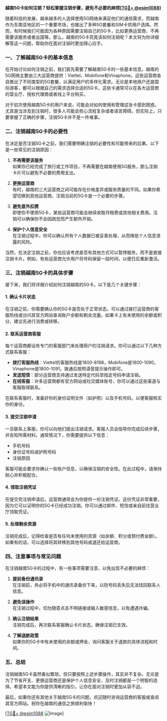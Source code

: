 **越南5G卡如何注销？轻松掌握注销步骤，避免不必要的麻烦[[TG💪+ @esim1088](https://t.me/s/esim1088)]**

随着科技的发展，越来越多的人选择使用5G网络来满足他们的通信需求，而越南作为东南亚地区的一个重要市场，也推出了多种5G套餐和SIM卡供用户选择。然而，有时候我们可能因为各种原因需要注销自己的5G卡，比如更换运营商、不再需要该服务或者出国等。那么，越南的5G卡究竟该如何注销呢？本文将为你详细解答这一问题，帮助你在面对注销时更加得心应手。

### **一、了解越南5G卡的基本信息**

在开始讨论如何注销之前，我们首先需要了解越南5G卡的一些基本信息。越南的5G网络主要由三大运营商提供：Viettel、Mobifone和Vinaphone。这些运营商各自推出了不同类型的5G套餐，以满足用户的多样化需求。无论是本地用户还是国际游客，都可以根据自己的需求选择合适的5G卡。这些卡通常可以在各大运营商的营业厅、授权代理商或者线上平台购买。

对于初次使用越南5G卡的用户来说，可能会对如何使用和管理这张卡感到困惑。尤其是当涉及到注销时，很多人可能会担心流程复杂或者语言障碍。但实际上，只要掌握了正确的步骤，注销5G卡并不是一件难事。

### **二、注销越南5G卡的必要性**

在决定是否注销5G卡之前，我们需要明确注销的必要性和可能带来的后果。以下是一些常见的注销原因：

1. **不再需要该服务**  
   如果你已经完成了旅行或工作项目，不再需要在越南使用5G服务，那么注销卡片可以避免不必要的费用支出。

2. **更换运营商**  
   有时，越南的三大运营商之间可能存在价格差异或服务质量的不同。如果你希望切换到其他运营商，注销当前的5G卡是一个必要的步骤。

3. **避免意外扣费**  
   即使你不使用5G卡，某些运营商可能会继续收取月租费或其他相关费用。注销可以确保你不会因疏忽而产生额外开销。

4. **保护个人信息安全**  
   在注销过程中，你可以确认所有个人数据已被妥善处理，从而降低个人信息泄露的风险。

当然，在决定注销之前，你也应该考虑是否有其他方式可以暂停服务，而不是直接注销卡片。例如，有些运营商允许用户将号码保留一段时间，以便日后重新激活。

### **三、注销越南5G卡的具体步骤**

接下来，我们将详细介绍如何注销越南的5G卡。以下是几个关键步骤：

#### **1. 确认卡片状态**
在注销之前，你需要确认你的5G卡是否处于正常状态。可以通过拨打运营商的客服热线或访问其官方网站查询账户余额和剩余流量。如果卡上有未使用的余额或积分，建议先进行消费或转移。

#### **2. 联系运营商客服**
每个运营商都设有专门的客服部门来处理用户的注销请求。你可以通过以下几种方式联系客服：
- **拨打客服热线**：Viettel的客服热线是1800-8198，Mobifone是1800-1090，Vinaphone是1800-1091。拨通后按照语音提示操作即可。
- **发送短信**：部分运营商支持通过发送特定代码至指定号码申请注销。
- **在线客服**：许多运营商都有官方网站或社交媒体账号，你可以通过这些渠道与客服取得联系。

在联系客服时，准备好你的身份证明文件（如护照）以及手机号码，以便客服核实你的身份。

#### **3. 提交注销申请**
一旦联系上客服，你可以向他们提出注销请求。客服人员会指导你完成后续步骤，并告知所需材料。通常情况下，你需要提供以下信息：
- 手机号码
- 身份证号码或护照号码
- 注销原因

客服可能会要求你确认一些账户信息，以确保注销的安全性。在此过程中，请保持耐心并积极配合。

#### **4. 领取注销凭证**
在提交完注销申请后，运营商通常会为你提供一份注销凭证。这份凭证非常重要，因为它可以证明你的5G卡已经成功注销。你可以通过邮件、短信或亲自前往营业厅领取凭证。

#### **5. 处理剩余资源**
注销完成后，记得检查是否有任何未使用的资源（如余额、积分或预付费金额）。如果有的话，可以选择将其转移到其他号码或退还给运营商。

### **四、注意事项与常见问题**

在注销越南5G卡的过程中，有一些事项需要注意，以免出现不必要的麻烦：

1. **提前备份通讯录**  
   在注销前，务必将手机中的通讯录备份下来，以防号码丢失后无法找回联系人信息。

2. **避免误操作**  
   在注销过程中，切勿随意点击不明链接或输入敏感信息，以免遭遇诈骗。

3. **确认注销结果**  
   注销完成后，再次联系客服确认卡片状态，确保注销已生效。

4. **了解退款政策**  
   如果你的5G卡中有未使用的余额或押金，询问客服关于退款的具体流程和时间。

### **五、总结**

注销越南5G卡虽然看似繁琐，但只要按照上述步骤操作，其实并不复杂。无论是为了节省开支、更换运营商还是保护个人信息安全，及时注销都是一个明智的选择。希望本文能为你提供清晰的指引，让你在面对注销时更加从容不迫。

最后，如果你还有其他关于越南5G卡的问题，欢迎随时咨询运营商的客服或查阅其官方网站。祝你在越南的通信之旅顺利愉快！

[[TG💪+ @esim1088](https://t.me/s/esim1088) ![Image](https://i.postimg.cc/4NQfJmqS/Snipaste-2025-05-13-00-14-12.png)]